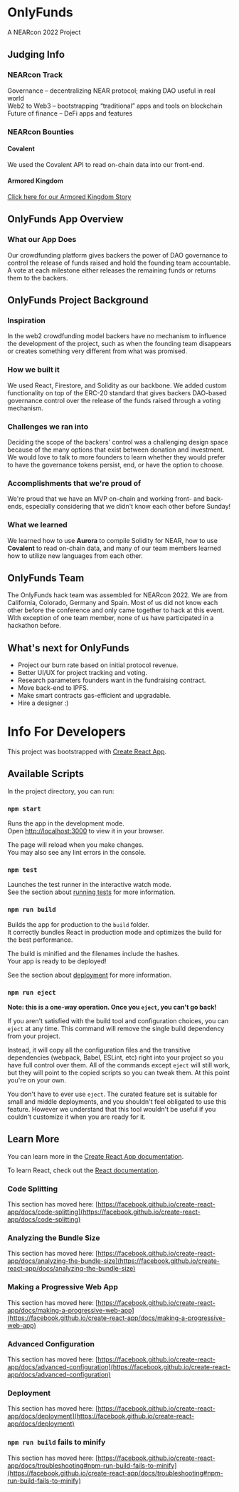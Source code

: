 # OnlyFunds
A NEARcon 2022 Project

## Judging Info

### NEARcon Track

Governance – decentralizing NEAR protocol; making DAO useful in real world  
Web2 to Web3 – bootstrapping “traditional” apps and tools on blockchain  
Future of finance – DeFi apps and features

### NEARcon Bounties

#### Covalent

We used the Covalent API to read on-chain data into our front-end.

#### Armored Kingdom 

[Click here for our Armored Kingdom Story](https://docs.google.com/document/d/1-0JfgCBGhAEtwN25vWzzeFXj768MXsc52xkCA8rYAwY/edit?usp=sharing)


## OnlyFunds App Overview

### What our App Does
Our crowdfunding platform gives backers the power of DAO governance to control the release of funds raised and hold the founding team accountable. A vote at each milestone either releases the remaining funds or returns them to the backers.

## OnlyFunds Project Background 
 
### Inspiration
In the web2 crowdfunding model backers have no mechanism to influence the development of the project, such as when the founding team disappears or creates something very different from what was promised.

### How we built it
We used React, Firestore, and Solidity as our backbone. We added custom functionality on top of the ERC-20 standard that gives backers DAO-based governance control over the release of the funds raised through a voting mechanism.

### Challenges we ran into
Deciding the scope of the backers' control was a challenging design space because of the many options that exist between donation and investment. We would love to talk to more founders to learn whether they would prefer to have the governance tokens persist, end, or have the option to choose.

### Accomplishments that we're proud of
We're proud that we have an MVP on-chain and working front- and back-ends, especially considering that we didn't know each other before Sunday!

### What we learned
We learned how to use **Aurora** to compile Solidity for NEAR, how to use **Covalent** to read on-chain data, and many of our team members learned how to utilize new languages from each other.

## OnlyFunds Team

The OnlyFunds hack team was assembled for NEARcon 2022.  We are from California, Colorado, Germany and Spain.  Most of us did not know each other before the conference and only came together to hack at this event.  With exception of one team member, none of us have participated in a hackathon before.

## What's next for OnlyFunds
- Project our burn rate based on initial protocol revenue.
- Better UI/UX for project tracking and voting.
- Research parameters founders want in the fundraising contract.
- Move back-end to IPFS.
- Make smart contracts gas-efficient and upgradable.
- Hire a designer :)




# Info For Developers

This project was bootstrapped with [Create React App](https://github.com/facebook/create-react-app).

## Available Scripts

In the project directory, you can run:

### `npm start`

Runs the app in the development mode.\
Open [http://localhost:3000](http://localhost:3000) to view it in your browser.

The page will reload when you make changes.\
You may also see any lint errors in the console.

### `npm test`

Launches the test runner in the interactive watch mode.\
See the section about [running tests](https://facebook.github.io/create-react-app/docs/running-tests) for more information.

### `npm run build`

Builds the app for production to the `build` folder.\
It correctly bundles React in production mode and optimizes the build for the best performance.

The build is minified and the filenames include the hashes.\
Your app is ready to be deployed!

See the section about [deployment](https://facebook.github.io/create-react-app/docs/deployment) for more information.

### `npm run eject`

**Note: this is a one-way operation. Once you `eject`, you can't go back!**

If you aren't satisfied with the build tool and configuration choices, you can `eject` at any time. This command will remove the single build dependency from your project.

Instead, it will copy all the configuration files and the transitive dependencies (webpack, Babel, ESLint, etc) right into your project so you have full control over them. All of the commands except `eject` will still work, but they will point to the copied scripts so you can tweak them. At this point you're on your own.

You don't have to ever use `eject`. The curated feature set is suitable for small and middle deployments, and you shouldn't feel obligated to use this feature. However we understand that this tool wouldn't be useful if you couldn't customize it when you are ready for it.

## Learn More

You can learn more in the [Create React App documentation](https://facebook.github.io/create-react-app/docs/getting-started).

To learn React, check out the [React documentation](https://reactjs.org/).

### Code Splitting

This section has moved here: [https://facebook.github.io/create-react-app/docs/code-splitting](https://facebook.github.io/create-react-app/docs/code-splitting)

### Analyzing the Bundle Size

This section has moved here: [https://facebook.github.io/create-react-app/docs/analyzing-the-bundle-size](https://facebook.github.io/create-react-app/docs/analyzing-the-bundle-size)

### Making a Progressive Web App

This section has moved here: [https://facebook.github.io/create-react-app/docs/making-a-progressive-web-app](https://facebook.github.io/create-react-app/docs/making-a-progressive-web-app)

### Advanced Configuration

This section has moved here: [https://facebook.github.io/create-react-app/docs/advanced-configuration](https://facebook.github.io/create-react-app/docs/advanced-configuration)

### Deployment

This section has moved here: [https://facebook.github.io/create-react-app/docs/deployment](https://facebook.github.io/create-react-app/docs/deployment)

### `npm run build` fails to minify

This section has moved here: [https://facebook.github.io/create-react-app/docs/troubleshooting#npm-run-build-fails-to-minify](https://facebook.github.io/create-react-app/docs/troubleshooting#npm-run-build-fails-to-minify)

